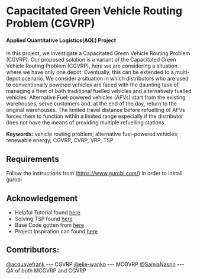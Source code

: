 # Capacitated Green Vehicle Routing Problem (CGVRP) 

#### Applied Quantitative Logistics(AQL) Project 

In this project, we investigate a Capacitated Green Vehicle Routing Problem (CGVRP). Our proposed solution is a variant of the Capacitated Green Vehicle Routing Problem (CGVRP), here we are considering a situation where we have only one depot. Eventually, this can be extended to a multi-depot scenario. We consider a situation in which distributors who are used to conventionally powered vehicles are faced with the daunting task of managing a fleet of both traditional fuelled vehicles and alternatively fuelled vehicles. Alternative Fuel-powered vehicles (AFVs) start from the existing warehouses, serve customers and, at the end of the day, return to the original warehouses. The limited travel distance before refuelling of AFVs forces them to function within a limited range especially if the distributor does not have the means of providing multiple refuelling stations.

**Keywords:** vehicle routing problem; alternative fuel-powered vehicles; renewable energy; CGVRP, CVRP, VRP, TSP


## Requirements

Follow the instructions from (https://www.gurobi.com/) in order to install gurobi

## Acknowledgement 

* Helpful Tutorial found [here](https://www.youtube.com/watch?v=7_-Xuq2xKdc)
* Solving TSP found [here](https://www.youtube.com/watch?v=BmsC6AEbkrw)
* Base Code gotten from [here](https://github.com/industrial-ucn/jupyter-examples/blob/master/optimization/cvrp-cplex.ipynb)
* Project Inspiration can found [here](https://link.springer.com/article/10.1007%2Fs10479-017-2567-3)


## Comtributors:
[@acquayefrank](https://github.com/acquayefrank) --- CGVRP
[@elie-wanko](https://github.com/elie-wanko) --- MCGVRP
[@SamiaNasrin](https://github.com/SamiaNasrin) --- QA of both MCGVRP and CGVRP
